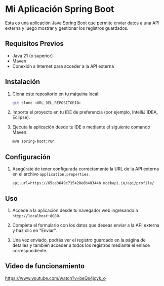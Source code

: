 # Mi Aplicación Spring Boot

Esta es una aplicación Java Spring Boot que permite enviar datos a una API externa y luego mostrar y gestionar los registros guardados.

## Requisitos Previos

- Java 21 (o superior)
- Maven
- Conexión a Internet para acceder a la API externa

## Instalación

1. Clona este repositorio en tu máquina local:

   ```bash
   git clone <URL_DEL_REPOSITORIO>
   ```

2. Importa el proyecto en tu IDE de preferencia (por ejemplo, IntelliJ IDEA, Eclipse).

3. Ejecuta la aplicación desde tu IDE o mediante el siguiente comando Maven:

   ```bash
   mvn spring-boot:run
   ```

## Configuración

1. Asegúrate de tener configurada correctamente la URL de la API externa en el archivo `application.properties`.

   ```properties
   api.url=https://65ce3649c715428e8b40344b.mockapi.io/api/profile/
   ```

## Uso

1. Accede a la aplicación desde tu navegador web ingresando a `http://localhost:8080`.

2. Completa el formulario con los datos que deseas enviar a la API externa y haz clic en "Enviar".

3. Una vez enviado, podrás ver el registro guardado en la página de detalles y también acceder a todos los registros mediante el enlace correspondiente.

## Video de funcionamiento
https://www.youtube.com/watch?v=beQs4jcyk_o

